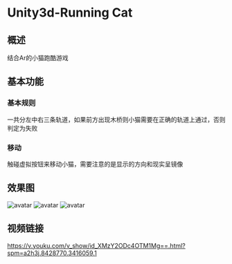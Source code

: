 # Unity3d-Running Cat

## 概述
结合Ar的小猫跑酷游戏

## 基本功能
### 基本规则
一共分左中右三条轨道，如果前方出现木桥则小猫需要在正确的轨道上通过，否则判定为失败
### 移动
触碰虚拟按钮来移动小猫，需要注意的是显示的方向和现实呈镜像

## 效果图
![avatar](https://img1.doubanio.com/view/status/m/public/adca6d821caf4d9.webp)
![avatar](https://img3.doubanio.com/view/status/m/public/de85e3d7b768ef3.webp)
![avatar](https://img1.doubanio.com/view/status/m/public/bf968f39ecafe58.webp)

## 视频链接
https://v.youku.com/v_show/id_XMzY2ODc4OTM1Mg==.html?spm=a2h3j.8428770.3416059.1